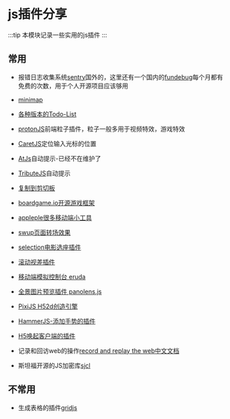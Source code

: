 # js插件分享
:::tip
本模块记录一些实用的js插件
:::

## 常用
* 报错日志收集系统[sentry](https://sentry.io/)国外的，这里还有一个国内的[fundebug](https://www.fundebug.com/)每个月都有免费的次数，用于个人开源项目应该够用

* [minimap](https://github.com/lrsjng/pagemap)

* [各种版本的Todo-List](http://todomvc.com/)

* [protonJS](https://drawcall.github.io/Proton/)前端粒子插件，粒子一般多用于视频特效，游戏特效

* [CaretJS](http://ichord.github.io/Caret.js/)定位输入光标的位置

* [AtJs](https://github.com/ichord/At.js)自动提示-已经不在维护了

* [TributeJS](https://github.com/zurb/tribute)自动提示

* [复制到剪切板](https://clipboardjs.com/)

* [boardgame.io开源游戏框架](https://boardgame.io/)

* [appleple很多移动端小工具](https://appleple.github.io/)

* [swup页面转场效果](https://github.com/swup/swup)

* [selection电影选座插件](https://github.com/Simonwep/selection)

* [滚动视差插件](https://scroll-out.github.io/)

* [移动端模拟控制台 eruda](https://github.com/liriliri/eruda)

* [全景图片预览插件 panolens.js](https://pchen66.github.io/Panolens/)

* [PixiJS H52d创造引擎](https://www.pixijs.com/)

* [HammerJS-添加手势的插件](https://hammerjs.github.io/)

* [H5唤起客户端的插件](https://github.com/suanmei/callapp-lib)

* 记录和回访web的操作[record and replay the web](https://github.com/rrweb-io/rrweb)[中文文档](https://github.com/rrweb-io/rrweb/blob/master/README.zh_CN.md)

* 斯坦福开源的JS加密库[sjcl](https://github.com/bitwiseshiftleft/sjcl/)

## 不常用
* 生成表格的插件[gridjs](https://gridjs.io/)